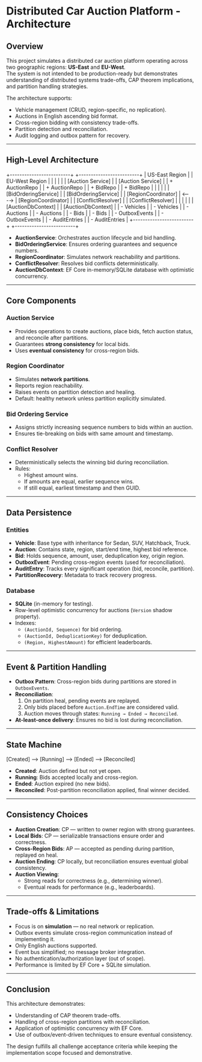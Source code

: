 ﻿# Distributed Car Auction Platform - Architecture

## Overview
This project simulates a distributed car auction platform operating across two geographic regions: **US-East** and **EU-West**.  
The system is not intended to be production-ready but demonstrates understanding of distributed systems trade-offs, CAP theorem implications, and partition handling strategies.

The architecture supports:
- Vehicle management (CRUD, region-specific, no replication).
- Auctions in English ascending bid format.
- Cross-region bidding with consistency trade-offs.
- Partition detection and reconciliation.
- Audit logging and outbox pattern for recovery.

---

## High-Level Architecture

+-------------------------+ +-------------------------+
| US-East Region       	   | | EU-West Region |
| |				       	   | |
| [Auction Service]    	   | | [Auction Service] |
| + AuctionRepo      	   | | + AuctionRepo |
| + BidRepo         	   | | + BidRepo     |
| |						   | |
| [BidOrderingService]	   | | [BidOrderingService] |
| [RegionCoordinator] | <----> | [RegionCoordinator] |
| [ConflictResolver]	   | | [ConflictResolver] |
|						   | |							 |
| [AuctionDbContext]	   | | [AuctionDbContext] |
| - Vehicles			   | | - Vehicles |
| - Auctions			   | | - Auctions |
| - Bids				   | | - Bids |
| - OutboxEvents		   | | - OutboxEvents |
| - AuditEntries		   | | - AuditEntries |
+-------------------------+ +-------------------------+

- **AuctionService**: Orchestrates auction lifecycle and bid handling.
- **BidOrderingService**: Ensures ordering guarantees and sequence numbers.
- **RegionCoordinator**: Simulates network reachability and partitions.
- **ConflictResolver**: Resolves bid conflicts deterministically.
- **AuctionDbContext**: EF Core in-memory/SQLite database with optimistic concurrency.

---

## Core Components

### Auction Service
- Provides operations to create auctions, place bids, fetch auction status, and reconcile after partitions.
- Guarantees **strong consistency** for local bids.
- Uses **eventual consistency** for cross-region bids.

### Region Coordinator
- Simulates **network partitions**.
- Reports region reachability.
- Raises events on partition detection and healing.
- Default: healthy network unless partition explicitly simulated.

### Bid Ordering Service
- Assigns strictly increasing sequence numbers to bids within an auction.
- Ensures tie-breaking on bids with same amount and timestamp.

### Conflict Resolver
- Deterministically selects the winning bid during reconciliation.
- Rules:
  - Highest amount wins.
  - If amounts are equal, earlier sequence wins.
  - If still equal, earliest timestamp and then GUID.

---

## Data Persistence

### Entities
- **Vehicle**: Base type with inheritance for Sedan, SUV, Hatchback, Truck.
- **Auction**: Contains state, region, start/end time, highest bid reference.
- **Bid**: Holds sequence, amount, user, deduplication key, origin region.
- **OutboxEvent**: Pending cross-region events (used for reconciliation).
- **AuditEntry**: Tracks every significant operation (bid, reconcile, partition).
- **PartitionRecovery**: Metadata to track recovery progress.

### Database
- **SQLite** (in-memory for testing).
- Row-level optimistic concurrency for auctions (`Version` shadow property).
- Indexes:
  - `(AuctionId, Sequence)` for bid ordering.
  - `(AuctionId, DeduplicationKey)` for deduplication.
  - `(Region, HighestAmount)` for efficient leaderboards.

---

## Event & Partition Handling

- **Outbox Pattern**: Cross-region bids during partitions are stored in `OutboxEvents`.
- **Reconciliation**:
  1. On partition heal, pending events are replayed.
  2. Only bids placed before `Auction.EndTime` are considered valid.
  3. Auction moves through states: `Running → Ended → Reconciled`.
- **At-least-once delivery**: Ensures no bid is lost during reconciliation.

---

## State Machine

[Created] --> [Running] --> [Ended] --> [Reconciled]

- **Created**: Auction defined but not yet open.
- **Running**: Bids accepted locally and cross-region.
- **Ended**: Auction expired (no new bids).
- **Reconciled**: Post-partition reconciliation applied, final winner decided.

---

## Consistency Choices

- **Auction Creation**: CP — written to owner region with strong guarantees.
- **Local Bids**: CP — serializable transactions ensure order and correctness.
- **Cross-Region Bids**: AP — accepted as pending during partition, replayed on heal.
- **Auction Ending**: CP locally, but reconciliation ensures eventual global consistency.
- **Auction Viewing**:
  - Strong reads for correctness (e.g., determining winner).
  - Eventual reads for performance (e.g., leaderboards).

---

## Trade-offs & Limitations

- Focus is on **simulation** — no real network or replication.
- Outbox events simulate cross-region communication instead of implementing it.
- Only English auctions supported.
- Event bus simplified; no message broker integration.
- No authentication/authorization layer (out of scope).
- Performance is limited by EF Core + SQLite simulation.

---

## Conclusion

This architecture demonstrates:
- Understanding of CAP theorem trade-offs.
- Handling of cross-region partitions with reconciliation.
- Application of optimistic concurrency with EF Core.
- Use of outbox/event-driven techniques to ensure eventual consistency.

The design fulfills all challenge acceptance criteria while keeping the implementation scope focused and demonstrative.

